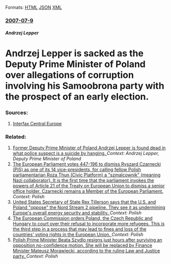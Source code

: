 
Formats: [HTML](/news/2007/07/9/andrzej-lepper-is-sacked-as-the-deputy-prime-minister-of-poland-over-allegations-of-corruption-involving-his-samoobrona-party-with-the-pros.html)  [JSON](/news/2007/07/9/andrzej-lepper-is-sacked-as-the-deputy-prime-minister-of-poland-over-allegations-of-corruption-involving-his-samoobrona-party-with-the-pros.json)  [XML](/news/2007/07/9/andrzej-lepper-is-sacked-as-the-deputy-prime-minister-of-poland-over-allegations-of-corruption-involving-his-samoobrona-party-with-the-pros.xml)  

### [2007-07-9](/news/2007/07/9/index.md)

##### Andrzej Lepper
#  Andrzej Lepper is sacked as the Deputy Prime Minister of Poland over allegations of corruption involving his Samoobrona party with the prospect of an early election. 




### Sources:

1. [Interfax Central Europe](http://gielda.wp.pl/POD,6,a,1,b,1,c,11,index.html?P%5Bnumer%5D=9008406&P%5Bobr%5D=ifx&ticaid=14131)

### Related:

1. [Former Deputy Prime Minister of Poland Andrzej Lepper is found dead in what police suspect is a suicide by hanging. ](/news/2011/08/5/former-deputy-prime-minister-of-poland-andrzej-lepper-is-found-dead-in-what-police-suspect-is-a-suicide-by-hanging.md) _Context: Andrzej Lepper, Deputy Prime Minister of Poland_
2. [The European Parliament votes 447-196 to dismiss Ryszard Czarnecki (PiS) as one of its 14 vice-presidents, for calling fellow Polish parliamentarian Roza Thun (Civic Platform) a "szmalcownik" (meaning Nazi collaborator). It is the first time that the parliament invokes the powers of Article 21 of the Treaty on European Union to dismiss a senior office holder. Czarnecki remains a Member of the European Parliament. ](/news/2018/02/7/the-european-parliament-votes-447a196-to-dismiss-ryszard-czarnecki-pis-as-one-of-its-14-vice-presidents-for-calling-fellow-polish-parli.md) _Context: Polish_
3. [United States Secretary of State Rex Tillerson says that the U.S. and Poland "oppose" the Nord Stream 2 pipeline. They see it as undermining Europe's overall energy security and stability. ](/news/2018/01/27/united-states-secretary-of-state-rex-tillerson-says-that-the-u-s-and-poland-oppose-the-nord-stream-2-pipeline-they-see-it-as-undermining.md) _Context: Polish_
4. [The European Commission orders Poland, the Czech Republic and Hungary to court over their refusal to incorporate more refugees. This is the third step in a process that may lead to fines and loss of the countries' voting rights in the European Union. ](/news/2017/12/7/the-european-commission-orders-poland-the-czech-republic-and-hungary-to-court-over-their-refusal-to-incorporate-more-refugees-this-is-the.md) _Context: Polish_
5. [Polish Prime Minister Beata Szydlo resigns just hours after surviving an opposition no-confidence motion. She will be replaced by Finance Minister Mateusz Morawiecki, according to the ruling Law and Justice party. ](/news/2017/12/7/polish-prime-minister-beata-szydao-resigns-just-hours-after-surviving-an-opposition-no-confidence-motion-she-will-be-replaced-by-finance-m.md) _Context: Polish_
